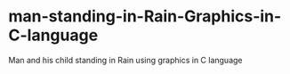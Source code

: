 # man-standing-in-Rain-Graphics-in-C-language
Man and his child standing in Rain using graphics in C language
